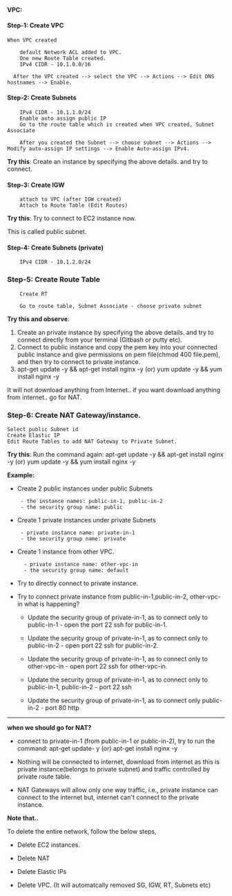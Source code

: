 #### VPC:

#### Step-1: Create VPC

	When VPC created 

		default Network ACL added to VPC.
		One new Route Table created.
		IPv4 CIDR - 10.1.0.0/16

	  After the VPC created --> select the VPC --> Actions --> Edit DNS hostnames --> Enable.

#### Step-2: Create Subnets

		IPv4 CIDR - 10.1.1.0/24
		Enable auto assign public IP
		Go to the route table which is created when VPC created, Subnet Associate

		After you created the Subnet --> choose subnet --> Actions --> Modify auto-assign IP settings --> Enable Auto-assign IPv4.

**Try this**: Create an instance by specifying the above details. and try to connect.

#### Step-3: Create IGW

		attach to VPC (after IGW created)
		Attach to Route Table (Edit Routes)

**Try this**: Try to connect to EC2 instance now.

This is called public subnet.

#### Step-4: Create Subnets (private)

		IPv4 CIDR - 10.1.2.0/24

### Step-5: Create Route Table

		Create RT
    
		Go to route table, Subnet Associate - choose private subnet
		
**Try this and observe**:

   1. Create an private instance by specifying the above details. and try to connect directly from your terminal (Gitbash or putty etc).
   2. Connect to public instance and copy the pem key into your connected public instance and give permissions on pem file(chmod 400 file.pem), and then try to connect to private instance.
   3. apt-get update -y && apt-get install nginx -y (or)  yum update -y && yum install nginx -y
   
   It will not download anything from Internet.. if you want download anything from internet.. go for NAT.

### Step-6: Create NAT Gateway/instance.

	Select public Subnet id
	Create Elastic IP
	Edit Route Tables to add NAT Gateway to Private Subnet.

**Try this**: Run the command again: apt-get update -y && apt-get install nginx -y (or)  yum update -y && yum install nginx -y

**Example:**

* Create 2 public instances under public Subnets 

       - the instance names: public-in-1, public-in-2
       - the security group name: public

* Create 1 private instances under private Subnets

       - private instance name: private-in-1
       - the security group name: private

* Create 1 instance from other VPC. 

        - private instance name: other-vpc-in
        - the security group name: default

* Try to directly connect to private instance.

* Try to connect private instance from public-in-1,public-in-2, other-vpc-in  what is happening?

    * Update the security group of private-in-1, as to connect only to public-in-1 - open the port 22 ssh for public-in-1.

    * Update the security group of private-in-1, as to connect only to public-in-2 - open port 22 ssh for public-in-2.

    * Update the security group of private-in-1, as to connect only to other-vpc-in - open port 22 ssh for other-vpc-in.

    * Update the security group of private-in-1, as to connect only to public-in-1, public-in-2 - port 22 ssh

    * Update the security group of private-in-1, as to connect only public-in-2 - port 80 http
    
---

**when we should go for NAT?**

  * connect to private-in-1 (from public-in-1 or public-in-2), try to run the command: apt-get update- y (or) apt-get install nginx -y
  
  * Nothing will be connected to internet, download from internet as this is private instance(belongs to private subnet) and traffic controlled by private route table.
  
  * NAT Gateways will allow only one way traffic, i.e., private instance can connect to the internet but, internet can't connect to the private instance.
  
**Note that..**

To delete the entire network, follow the below steps,

* Delete EC2 instances.

* Delete NAT

* Delete Elastic IPs

* Delete VPC. (It will automatcally removed SG, IGW, RT, Subnets etc)
